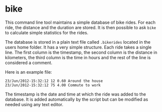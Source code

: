 bike
====

This command line tool maintains a simple database of bike rides. For each
ride, the distance and the duration are stored. It is then possible to ask
`bike` to calculate simple statistics for the rides.

The database is stored in a plain text file called `.bikerides` located in
the users home folder. It has a very simple structure. Each ride takes a single
line. The first column is the timestamp, the second column is the distance in
kilometers, the third column is the time in hours and the rest of the line is
considered a comment.

Here is an example file:

    23/Jun/2012-15:32:12 12 0.60 Around the house
    23/Jun/2012-15:32:12 75 4.00 Commute to work

The timestamp is the date and time at which the ride was added to the database.
It is added automatically by the script but can be modified as needed using any
text editor.
